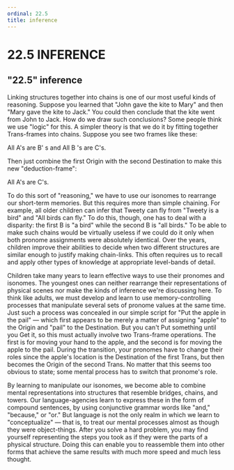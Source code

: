 ```yaml
---
ordinal: 22.5
title: inference
---
```


# 22.5 INFERENCE

<h2>"22.5" inference</h2>
Linking structures together into chains is one of our most useful kinds of reasoning. Suppose you learned that "John gave the kite to Mary" and then "Mary gave the kite to Jack." You could then conclude that the kite went from John to Jack. How do we draw such conclusions? Some people think we use "logic" for this. A simpler theory is that we do it by fitting together Trans-frames into chains. Suppose you see two frames like these:

All A's are B' s and All B 's are C's.

Then just combine the first Origin with the second Destination to make this new "deduction-frame":

All A's are C's.

To do this sort of "reasoning," we have to use our isonomes to rearrange our short-term memories. But this requires more than simple chaining. For example, all older children can infer that Tweety can fly from "Tweety is a bird" and "All birds can fly." To do this, though, one has to deal with a disparity: the first B is "a bird" while the second B is "all birds." To be able to make such chains would be virtually useless if we could do it only when both pronome assignments were absolutely identical. Over the years, children improve their abilities to decide when two different structures are similar enough to justify making chain-links. This often requires us to recall and apply other types of knowledge at appropriate level-bands of detail.

Children take many years to learn effective ways to use their pronomes and isonomes. The youngest ones can neither rearrange their representations of physical scenes nor make the kinds of inference we're discussing here. To think like adults, we must develop and learn to use memory-controlling processes that manipulate several sets of pronome values at the same time. Just such a process was concealed in our simple script for "Put the apple in the pail" &mdash; which first appears to be merely a matter of assigning "apple" to the Origin and "pail" to the Destination. But you can't Put something until you Get it, so this must actually involve two Trans-frame operations. The first is for moving your hand to the apple, and the second is for moving the apple to the pail. During the transition, your pronomes have to change their roles since the apple's location is the Destination of the first Trans, but then becomes the Origin of the second Trans. No matter that this seems too obvious to state; some mental process has to switch that pronome's role.

By learning to manipulate our isonomes, we become able to combine mental representations into structures that resemble bridges, chains, and towers. Our language-agencies learn to express these in the form of compound sentences, by using conjunctive grammar words like "and," "because," or "or." But language is not the only realm in which we learn to "conceptualize" &mdash; that is, to treat our mental processes almost as though they were object-things. After you solve a hard problem, you may find yourself representing the steps you took as if they were the parts of a physical structure. Doing this can enable you to reassemble them into other forms that achieve the same results with much more speed and much less thought.
